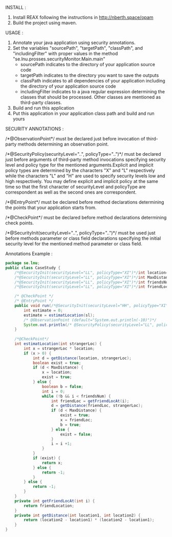INSTALL :
1. Install REAX following the instructions in http://nberth.space/opam
2. Build the project using maven.

USAGE :
1. Annotate your java application using security annotations.
2. Set the variables "sourcePath", "targetPath", "classPath", and "includingFilter" with proper values in the method "se.lnu.prosses.securityMonitor.Main.main"
	* sourcePath indicates to the directory of your application source code
	* targetPath indicates to the directory you want to save the outputs
	* classPath indicates to all dependencies of your application including the directory of your application source code
	* includingFilter indicates to a java regular expression determining the classes that should be processed. Other classes are mentioned as third-party classes.
3. Build and run this application
4. Put this application in your application class path and build and run yours

SECURITY ANNOTATIONS :

/\*@ObservationPoint\*/ must be declared just before invocation of third-party methods determining an observation point.

/\*@SecurityPolicy(securityLevel="..", policyType="..")\*/ must be declared just before arguments of third-party method invocations specifying security level and policy type for the mentioned arguments.Explicit and implicit policy types are determined by the characters "X" and "L" respectively while the characters "L" and "H" are used to specify security levels low and high respectively. You may define explicit and implicit policy at the same time so that the first character of securityLevel and policyType are correspondent as well as the second ones are correspondent.

/\*@EntryPoint\*/ must be declared before method declarations determining the points that your application starts from.

/\*@CheckPoint\*/ must be declared before method declarations determining check points.

/\*@SecurityInit(securityLevel="..", policyType="..")\*/ must be used just before methods parameter or class field declarations
specifying the initial security level for the mentioned method parameter or class field.

Annotations Example  : 


```java
package se.lnu;
public class CaseStudy {
	/*@SecurityInit(securityLevel="LL", policyType="XI")*/int location=2;
	/*@SecurityInit(securityLevel="LL", policyType="XI")*/int MaxDistance=10;
	/*@SecurityInit(securityLevel="LL", policyType="XI")*/int friendsNum=2;
	/*@SecurityInit(securityLevel="LL", policyType="XI")*/int friendLocation=3;

	/* @CheckPoint */
	/* @EntryPoint */
	public void run(/*@SecurityInit(securityLevel="HH", policyType="XI")*/int sl) {
		int estimate = 0;
		estimate = estimatLocation(sl);
		/* @ObservationPoint (default="System.out.println(-10)")*/
		System.out.println(/* @SecurityPolicy(securityLevel="LL", policyType="XI") */estimate);
	}
	
	/*@CheckPoint*/
	int estimatLocation(int strangerLoc) {
		int x = strangerLoc * location;
		if (x > 0) {
			int d = getDistance(location, strangerLoc);
			boolean exist = true;
			if (d < MaxDistance) {
				x = location;
				exist = true;
			} else {
				boolean b = false;
				int i = 0;
				while (!b && i < friendsNum) {
					int friendLoc = getFriendLocAt(i);
					d = getDistance(friendLoc, strangerLoc);
					if (d < MaxDistance) {
						exist = true;
						x = friendLoc;
						b = true;
					} else {
						exist = false;
					}
					i = i +1;
				}
			}
			if (exist) {
				return x;
			} else {
				return -1;
			}
		} else {
			return -1;
		}
	}
	private int getFriendLocAt(int i) {
		return friendLocation;
	}
	private int getDistance(int location1, int location2) {
		return (location2 - location1) * (location2 - location1);
	}
}
```


